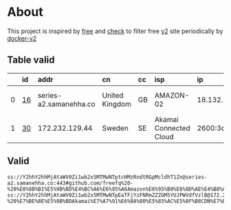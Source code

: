 
# About

This project is inspired by [free](https://github.com/freefq/free) and [check](https://github.com/yeahwu/check) to filter free [v2](https://github.com/v2fly/v2ray-core) site periodically by [docker-v2](https://hub.docker.com/r/v2ray/official)

    

## Table valid
|    | id                   | addr                   | cn             | cc   | isp                    | ip                             | chatgpt          |
|---:|:---------------------|:-----------------------|:---------------|:-----|:-----------------------|:-------------------------------|:-----------------|
|  0 | [16](config/16.json) | series-a2.samanehha.co | United Kingdom | GB   | AMAZON-02              | 18.132.198.231                 | Yes (Region: GB) |
|  1 | [30](config/30.json) | 172.232.129.44         | Sweden         | SE   | Akamai Connected Cloud | 2600:3c09::f03c:94ff:fe92:f77f | Yes (Region: SE) |

## Valid
```
ss://Y2hhY2hhMjAtaWV0Zi1wb2x5MTMwNTptcHMzRndtRGpMcldhT1Zn@series-a2.samanehha.co:443#github.com/freefq%20-%20%E8%8B%B1%E5%9B%BD%E4%BC%A6%E6%95%A6Amazon%E6%95%B0%E6%8D%AE%E4%B8%AD%E5%BF%83%2016
ss://Y2hhY2hhMjAtaWV0Zi1wb2x5MTMwNTpEaTFjYzFNRmZZZGM5YUJPWVdfVzlB@172.232.129.44:1080#github.com/freefq%20-%20%E7%BE%8E%E5%9B%BDAkamai%E7%A7%91%E6%8A%80%E5%85%AC%E5%8F%B8CDN%E7%BD%91%E7%BB%9C%E8%8A%82%E7%82%B9%2030
```

